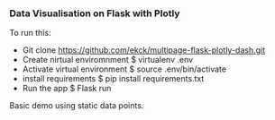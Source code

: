 ### Data Visualisation on Flask with Plotly

To run this:
- Git clone https://github.com/ekck/multipage-flask-plotly-dash.git
- Create nirtual enviromnment $ virtualenv .env
- Activate virtual environment $ source .env/bin/activate
- install requirements $ pip install requirements.txt
- Run the app $ Flask run

Basic demo using static data points.
